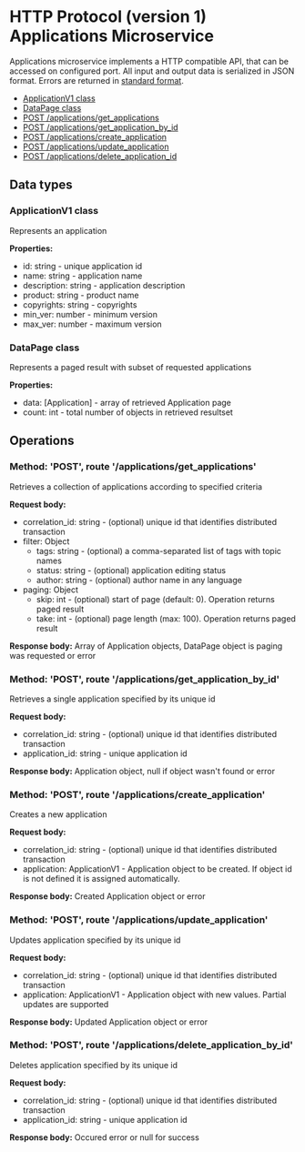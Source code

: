 # HTTP Protocol (version 1) <br> Applications Microservice

Applications microservice implements a HTTP compatible API, that can be accessed on configured port.
All input and output data is serialized in JSON format. Errors are returned in [standard format]().

* [ApplicationV1 class](#class1)
* [DataPage<ApplicationV1> class](#class2)
* [POST /applications/get_applications](#operation1)
* [POST /applications/get_application_by_id](#operation2)
* [POST /applications/create_application](#operation3)
* [POST /applications/update_application](#operation4)
* [POST /applications/delete_application_id](#operation5)

## Data types

### <a name="class1"></a> ApplicationV1 class

Represents an application

**Properties:**
- id: string - unique application id
- name: string - application name
- description: string - application description
- product: string - product name
- copyrights: string - copyrights
- min_ver: number - minimum version
- max_ver: number - maximum version

### <a name="class2"></a> DataPage<ApplicationV1> class

Represents a paged result with subset of requested applications

**Properties:**
- data: [Application] - array of retrieved Application page
- count: int - total number of objects in retrieved resultset

## Operations

### <a name="operation1"></a> Method: 'POST', route '/applications/get_applications'

Retrieves a collection of applications according to specified criteria

**Request body:** 
- correlation_id: string - (optional) unique id that identifies distributed transaction
- filter: Object
  - tags: string - (optional) a comma-separated list of tags with topic names
  - status: string - (optional) application editing status
  - author: string - (optional) author name in any language 
- paging: Object
  - skip: int - (optional) start of page (default: 0). Operation returns paged result
  - take: int - (optional) page length (max: 100). Operation returns paged result

**Response body:**
Array of Application objects, DataPage<ApplicationV1> object is paging was requested or error

### <a name="operation2"></a> Method: 'POST', route '/applications/get_application_by_id'

Retrieves a single application specified by its unique id

**Request body:** 
- correlation_id: string - (optional) unique id that identifies distributed transaction
- application_id: string - unique application id

**Response body:**
Application object, null if object wasn't found or error 

### <a name="operation3"></a> Method: 'POST', route '/applications/create_application'

Creates a new application

**Request body:**
- correlation_id: string - (optional) unique id that identifies distributed transaction
- application: ApplicationV1 - Application object to be created. If object id is not defined it is assigned automatically.

**Response body:**
Created Application object or error

### <a name="operation4"></a> Method: 'POST', route '/applications/update_application'

Updates application specified by its unique id

**Request body:** 
- correlation_id: string - (optional) unique id that identifies distributed transaction
- application: ApplicationV1 - Application object with new values. Partial updates are supported

**Response body:**
Updated Application object or error 
 
### <a name="operation5"></a> Method: 'POST', route '/applications/delete_application_by_id'

Deletes application specified by its unique id

**Request body:** 
- correlation_id: string - (optional) unique id that identifies distributed transaction
- application_id: string - unique application id

**Response body:**
Occured error or null for success
 
